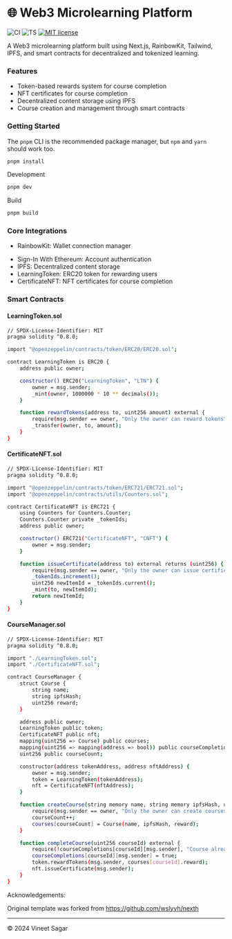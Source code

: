 # 🌐 Web3 Microlearning Platform

![CI](https://github.com/vineetsgr07/web3-microlearning/actions/workflows/ci.yml/badge.svg)
![TS](https://badgen.net/badge/-/TypeScript?icon=typescript&label&labelColor=blue&color=555555)
[![MIT license](https://img.shields.io/badge/License-MIT-blue.svg)](http://perso.crans.org/besson/LICENSE.html)

A Web3 microlearning platform built using Next.js, RainbowKit, Tailwind, IPFS, and smart contracts for decentralized and tokenized learning.

### Features

- Token-based rewards system for course completion
- NFT certificates for course completion
- Decentralized content storage using IPFS
- Course creation and management through smart contracts

### Getting Started

The `pnpm` CLI is the recommended package manager, but `npm` and `yarn` should work too.

```bash
pnpm install
```

Development

```bash
pnpm dev
```

Build

```bash
pnpm build
```

### Core Integrations

* RainbowKit: Wallet connection manager
- Sign-In With Ethereum: Account authentication
- IPFS: Decentralized content storage
- LearningToken: ERC20 token for rewarding users
- CertificateNFT: NFT certificates for course completion

### Smart Contracts

#### LearningToken.sol

```bash
// SPDX-License-Identifier: MIT
pragma solidity ^0.8.0;

import "@openzeppelin/contracts/token/ERC20/ERC20.sol";

contract LearningToken is ERC20 {
    address public owner;

    constructor() ERC20("LearningToken", "LTN") {
        owner = msg.sender;
        _mint(owner, 1000000 * 10 ** decimals());
    }

    function rewardTokens(address to, uint256 amount) external {
        require(msg.sender == owner, "Only the owner can reward tokens");
        _transfer(owner, to, amount);
    }
}
```

#### CertificateNFT.sol

```bash
// SPDX-License-Identifier: MIT
pragma solidity ^0.8.0;

import "@openzeppelin/contracts/token/ERC721/ERC721.sol";
import "@openzeppelin/contracts/utils/Counters.sol";

contract CertificateNFT is ERC721 {
    using Counters for Counters.Counter;
    Counters.Counter private _tokenIds;
    address public owner;

    constructor() ERC721("CertificateNFT", "CNFT") {
        owner = msg.sender;
    }

    function issueCertificate(address to) external returns (uint256) {
        require(msg.sender == owner, "Only the owner can issue certificates");
        _tokenIds.increment();
        uint256 newItemId = _tokenIds.current();
        _mint(to, newItemId);
        return newItemId;
    }
}
```

#### CourseManager.sol

```bash
// SPDX-License-Identifier: MIT
pragma solidity ^0.8.0;

import "./LearningToken.sol";
import "./CertificateNFT.sol";

contract CourseManager {
    struct Course {
        string name;
        string ipfsHash;
        uint256 reward;
    }

    address public owner;
    LearningToken public token;
    CertificateNFT public nft;
    mapping(uint256 => Course) public courses;
    mapping(uint256 => mapping(address => bool)) public courseCompletions;
    uint256 public courseCount;

    constructor(address tokenAddress, address nftAddress) {
        owner = msg.sender;
        token = LearningToken(tokenAddress);
        nft = CertificateNFT(nftAddress);
    }

    function createCourse(string memory name, string memory ipfsHash, uint256 reward) external {
        require(msg.sender == owner, "Only the owner can create courses");
        courseCount++;
        courses[courseCount] = Course(name, ipfsHash, reward);
    }

    function completeCourse(uint256 courseId) external {
        require(!courseCompletions[courseId][msg.sender], "Course already completed");
        courseCompletions[courseId][msg.sender] = true;
        token.rewardTokens(msg.sender, courses[courseId].reward);
        nft.issueCertificate(msg.sender);
    }
}
```

Acknowledgements:

Original template was forked from <https://github.com/wslyvh/nexth>

<hr/>
© 2024 Vineet Sagar
